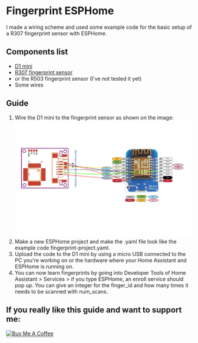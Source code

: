 # Fingerprint ESPHome
I made a wiring scheme and used some example code for the basic setup of a R307 fingerprint sensor with ESPHome. 

## Components list
* [D1 mini](https://www.aliexpress.com/item/1005001604805832.html)
* [R307 fingerprint sensor](https://www.aliexpress.com/item/32958075966.html)
* or the R503 fingerprint sensor (I've not tested it yet)
* Some wires

## Guide
1) Wire the D1 mini to the fingerprint sensor as shown on the image: ![fingerprint wiring](https://github.com/belgianrubs/fingerprint-esphome/blob/main/fingerprint-wiring.jpg)
2) Make a new ESPHome project and make the .yaml file look like the example code fingerprint-project.yaml.
3) Upload the code to the D1 mini by using a micro USB connected to the PC you're working on or the hardware where your Home Assistant and ESPHome is running on.  
4) You can now learn fingerprints by going into Developer Tools of Home Assistant > Services > if you type ESPHome, an enroll service should pop up. You can give an integer for the finger_id and how many times it needs to be scanned with num_scans.

## If you really like this guide and want to support me:

<a href="https://www.buymeacoffee.com/rubs" target="_blank"><img src="https://www.buymeacoffee.com/assets/img/custom_images/orange_img.png" alt="Buy Me A Coffee" style="height: 41px !important;width: 174px !important;box-shadow: 0px 3px 2px 0px rgba(190, 190, 190, 0.5) !important;-webkit-box-shadow: 0px 3px 2px 0px rgba(190, 190, 190, 0.5) !important;" ></a> 
